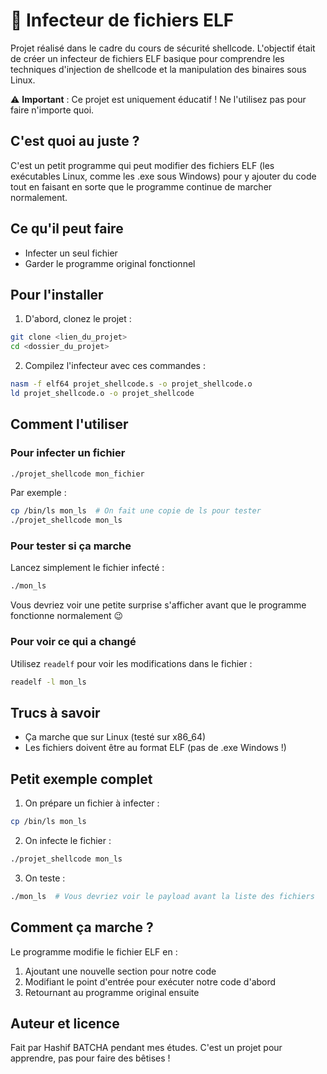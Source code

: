 # 🦠 Infecteur de fichiers ELF

Projet réalisé dans le cadre du cours de sécurité shellcode. L'objectif était de créer un infecteur de fichiers ELF basique pour comprendre les techniques d'injection de shellcode et la manipulation des binaires sous Linux.

⚠️ **Important** : Ce projet est uniquement éducatif ! Ne l'utilisez pas pour faire n'importe quoi.

## C'est quoi au juste ?

C'est un petit programme qui peut modifier des fichiers ELF (les exécutables Linux, comme les .exe sous Windows) pour y ajouter du code tout en faisant en sorte que le programme continue de marcher normalement. 

## Ce qu'il peut faire

- Infecter un seul fichier
- Garder le programme original fonctionnel

## Pour l'installer

1. D'abord, clonez le projet :
```bash
git clone <lien_du_projet>
cd <dossier_du_projet>
```

2. Compilez l'infecteur avec ces commandes :
```bash
nasm -f elf64 projet_shellcode.s -o projet_shellcode.o
ld projet_shellcode.o -o projet_shellcode
```

## Comment l'utiliser

### Pour infecter un fichier
```bash
./projet_shellcode mon_fichier
```

Par exemple :
```bash
cp /bin/ls mon_ls  # On fait une copie de ls pour tester
./projet_shellcode mon_ls
```

### Pour tester si ça marche
Lancez simplement le fichier infecté :
```bash
./mon_ls
```
Vous devriez voir une petite surprise s'afficher avant que le programme fonctionne normalement 😉

### Pour voir ce qui a changé
Utilisez `readelf` pour voir les modifications dans le fichier :
```bash
readelf -l mon_ls
```

## Trucs à savoir

- Ça marche que sur Linux (testé sur x86_64)
- Les fichiers doivent être au format ELF (pas de .exe Windows !)

## Petit exemple complet

1. On prépare un fichier à infecter :
```bash
cp /bin/ls mon_ls
```

2. On infecte le fichier :
```bash
./projet_shellcode mon_ls
```

3. On teste :
```bash
./mon_ls  # Vous devriez voir le payload avant la liste des fichiers
```

## Comment ça marche ?

Le programme modifie le fichier ELF en :
1. Ajoutant une nouvelle section pour notre code
2. Modifiant le point d'entrée pour exécuter notre code d'abord
3. Retournant au programme original ensuite

## Auteur et licence

Fait par Hashif BATCHA pendant mes études. C'est un projet pour apprendre, pas pour faire des bêtises ! 